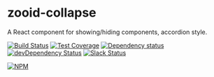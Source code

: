 # zooid-collapse
A React component for showing/hiding components, accordion style. 

[![Build Status](https://travis-ci.org/octoblu/zooid-collapse.svg?branch=master)](https://travis-ci.org/octoblu/zooid-collapse)
[![Test Coverage](https://codecov.io/gh/octoblu/zooid-collapse/branch/master/graph/badge.svg)](https://codecov.io/gh/octoblu/zooid-collapse)
[![Dependency status](http://img.shields.io/david/octoblu/zooid-collapse.svg?style=flat)](https://david-dm.org/octoblu/zooid-collapse)
[![devDependency Status](http://img.shields.io/david/dev/octoblu/zooid-collapse.svg?style=flat)](https://david-dm.org/octoblu/zooid-collapse#info=devDependencies)
[![Slack Status](http://community-slack.octoblu.com/badge.svg)](http://community-slack.octoblu.com)

[![NPM](https://nodei.co/npm/zooid-collapse.svg?style=flat)](https://npmjs.org/package/zooid-collapse)
